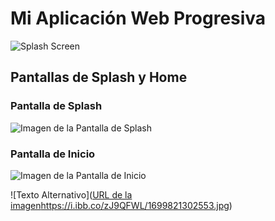 # Mi Aplicación Web Progresiva

![Splash Screen](MIAWP/img/wolfer.png)

## Pantallas de Splash y Home

### Pantalla de Splash

![Imagen de la Pantalla de Splash](public/images/splash.png)

### Pantalla de Inicio

![Imagen de la Pantalla de Inicio](public/images/home.png)

![Texto Alternativo]([URL de la imagen](https://i.ibb.co/zJ9QFWL/1699821302553.jpg)https://i.ibb.co/zJ9QFWL/1699821302553.jpg)

